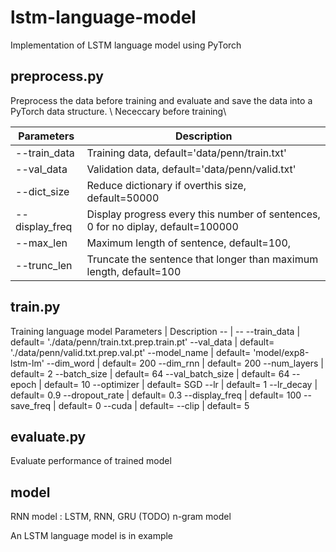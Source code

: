 # lstm-language-model
Implementation of LSTM language model using PyTorch
## preprocess.py
Preprocess the data before training and evaluate and save the data into a PyTorch data structure. \\
Nececcary before training\\

Parameters | Description
------------ | -------------
--train_data | Training data, default='data/penn/train.txt'
--val_data | Validation data, default='data/penn/valid.txt'
--dict_size | Reduce dictionary if overthis size, default=50000
--display_freq | Display progress every this number of sentences, 0 for no diplay, default=100000
--max_len | Maximum length of sentence, default=100,
--trunc_len |Truncate the sentence that longer than maximum length, default=100

## train.py
Training language model
Parameters | Description
-- | --
--train_data | default= './data/penn/train.txt.prep.train.pt' 
--val_data | default= './data/penn/valid.txt.prep.val.pt' 
--model_name | default= 'model/exp8-lstm-lm' 
--dim_word | default= 200 
--dim_rnn  | default= 200
--num_layers | default= 2 
--batch_size | default= 64 
--val_batch_size | default= 64 
--epoch | default= 10 
--optimizer | default= SGD 
--lr | default= 1 
--lr_decay | default= 0.9 
--dropout_rate | default= 0.3 
--display_freq | default= 100 
--save_freq | default= 0
--cuda | default=
--clip | default= 5 
## evaluate.py
Evaluate performance of trained model

## model
RNN model : LSTM, RNN, GRU
(TODO) n-gram model

An LSTM language model is in example
